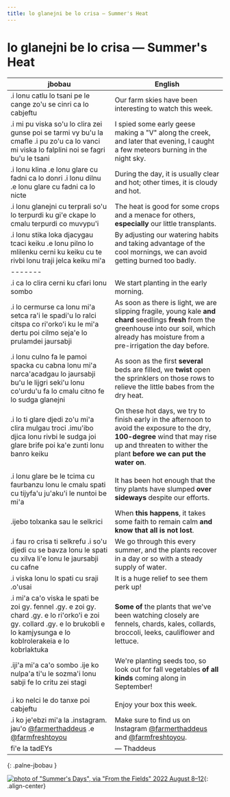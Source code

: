 ```yaml
---
title: lo glanejni be lo crisa — Summer's Heat
---
```


# <span class="jbobau">lo glanejni be lo crisa</span> — Summer's Heat

| jbobau | English |
|-|-|
| .i lonu catlu lo tsani pe le cange zo'u se cinri ca lo cabjeftu | Our farm skies have been interesting to watch this week.
| .i mi pu viska so'u lo clira zei gunse poi se tarmi vy bu'u la cmafle .i pu zo'u ca lo vanci mi viska lo falplini noi se fagri bu'u le tsani | I spied some early geese making a "V" along the creek, and later that evening, I caught a few meteors burning in the night sky.
| .i lonu klina .e lonu glare cu fadni ca lo donri .i lonu dilnu .e lonu glare cu fadni ca lo nicte | During the day, it is usually clear and hot; other times, it is cloudy and hot.
| .i lonu glanejni cu terprali so'u lo terpurdi ku gi'e ckape lo cmalu terpurdi co muvypu'i | The heat is good for some crops and a menace for others, **especially** our little transplants.
| .i lonu stika loka djacygau tcaci keiku .e lonu pilno lo mlilenku cerni ku keiku cu te rivbi lonu traji jelca keiku mi'a | By adjusting our watering habits and taking advantage of the cool mornings, we can avoid getting burned too badly.
| ------- |
| .i ca lo clira cerni ku cfari lonu sombo | We start planting in the early morning.
| .i lo cermurse ca lonu mi'a setca ra'i le spadi'u lo ralci citspa co ri'orko'i ku le mi'a dertu poi cilmo seja'e lo prulamdei jaursabji | As soon as there is light, we are slipping fragile, young kale **and chard** seedlings **fresh** from the greenhouse into our soil, which already has moisture from a pre-irrigation the day before.
| .i lonu culno fa le pamoi spacka cu cabna lonu mi'a narca'acadgau lo jaursabji bu'u le lijgri seki'u lonu co'urdu'u fa lo cmalu citno fe lo sudga glanejni | As soon as the first **several** beds are filled, we **twist** open the sprinklers on those rows to relieve the little babes from the dry heat.
| .i lo ti glare djedi zo'u mi'a clira mulgau troci .imu'ibo djica lonu rivbi le sudga joi glare brife poi ka'e zunti lonu banro keiku  | On these hot days, we try to finish early in the afternoon to avoid the exposure to the dry, **100-degree** wind that may rise up and threaten to wither the plant **before we can put the water on**.
|  |
| .i lonu glare be le tcima cu faurbanzu lonu le cmalu spati cu tijyfa'u ju'aku'i le nuntoi be mi'a | It has been hot enough that the tiny plants have slumped **over sideways** despite our efforts.
| .ijebo tolxanka sau le selkrici | When **this happens**, it takes some faith to remain calm **and know that all is not lost**.
| .i fau ro crisa ti selkrefu .i so'u djedi cu se bavza lonu le spati cu xilva li'e lonu le jaursabji cu cafne | We go through this every summer, and the plants recover in a day or so with a steady supply of water.
| .i viska lonu lo spati cu sraji .o'usai | It is a huge relief to see them perk up!
| .i mi'a ca'o viska le spati be zoi gy. fennel .gy. e zoi gy. chard .gy. e lo ri'orko'i e zoi gy. collard .gy. e lo brukobli e lo kamjysunga e lo koblrolerakeia e lo kobrlaktuka | **Some of** the plants that we've been watching closely are fennels, chards, kales, collards, broccoli, leeks, cauliflower and lettuce.
| .iji'a mi'a ca'o sombo .ije ko nulpa'a ti'u le sozma'i lonu sabji fe lo critu zei stagi | We're planting seeds too, so look out for fall vegetables **of all kinds** coming along in September!
|  |
| .i ko nelci le do tanxe poi cabjeftu | Enjoy your box this week.
| .i ko je'ebzi mi'a la .instagram. jau'o [@farmerthaddeus] .e [@farmfreshtoyou] | Make sure to find us on Instagram [@farmerthaddeus] and [@farmfreshtoyou].
| fi'e la tadEYs | — Thaddeus
{: .palne-jbobau }

[![photo of "Summer's Days", via "From the Fields" 2022 August 8–12](https://i.imgur.com/gMgAWQPl.jpg)](https://i.imgur.com/gMgAWQP.jpg){: .align-center}

[@farmerthaddeus]: https://instagram.com/farmerthaddeus
[@farmfreshtoyou]: https://instagram.com/farmfreshtoyou
